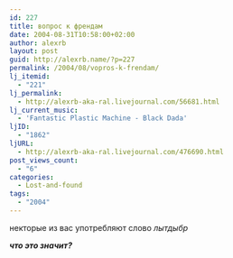 ```yaml
---
id: 227
title: вопрос к френдам
date: 2004-08-31T10:58:00+02:00
author: alexrb
layout: post
guid: http://alexrb.name/?p=227
permalink: /2004/08/vopros-k-frendam/
lj_itemid:
  - "221"
lj_permalink:
  - http://alexrb-aka-ral.livejournal.com/56681.html
lj_current_music:
  - 'Fantastic Plastic Machine - Black Dada'
ljID:
  - "1862"
ljURL:
  - http://alexrb-aka-ral.livejournal.com/476690.html
post_views_count:
  - "6"
categories:
  - Lost-and-found
tags:
  - "2004"
---
```

некторые из вас употребляют слово _лытдыбр_

_**что это значит?**_